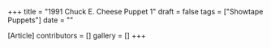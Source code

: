 +++
title = "1991 Chuck E. Cheese Puppet 1"
draft = false
tags = ["Showtape Puppets"]
date = ""

[Article]
contributors = []
gallery = []
+++